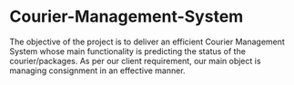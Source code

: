 # Courier-Management-System
The objective of the project is to deliver an efficient Courier Management System whose main functionality is predicting the status of the courier/packages. As per our client requirement, our main object is managing consignment in an effective manner.
